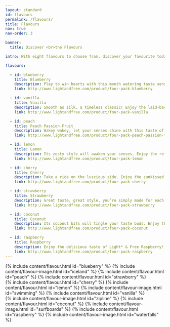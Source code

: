 ```yaml
---
layout: standard
id: flavours
permalink: /flavours/
title: Flavours
nav: true
nav-order: 3

banner:
  title: Discover <br>the Flavours

intro: With eight flavours to choose from, discover your favourite today. Take a delicious journey around the world, with no added sugar and 0% fat, so you can live a life that’s light and free.

flavours:

  - id: blueberry
    title: Blueberry
    description: Play to win hearts with this mouth watering taste sensation. Enjoy the fab fruity zing of Light & Free Blueberry!
    link: http://www.lightandfree.com/product/four-pack-blueberry

  - id: vanilla
    title: Vanilla
    description: Smooth as silk, a timeless classic! Enjoy the laid-back taste of Light & Free Vanilla!
    link: http://www.lightandfree.com/product/four-pack-vanilla

  - id: peach
    title: Peach Passion Fruit
    description: Wakey wakey, let your senses shine with this taste of the tropics. Enjoy the exciting fruit combination of Light & Free Peach Passion Fruit!
    link: http://www.lightandfree.com/product/four-pack-peach-passion-fruit

  - id: lemon
    title: Lemon
    description: Its zesty style will awaken your senses. Enjoy the refreshing taste of Light & Free Lemon!
    link: http://www.lightandfree.com/product/four-pack-lemon

  - id: cherry
    title: Cherry
    description: Take a ride on the luscious side. Enjoy the sunkissed taste of Light & Free Cherry!
    link: http://www.lightandfree.com/product/four-pack-cherry

  - id: strawberry
    title: Strawberry
    description: Great taste, great style, you’re simply made for each other. Enjoy the irresistible taste of Light & Free Strawberry!
    link: http://www.lightandfree.com/product/four-pack-strawberry

  - id: coconut
    title: Coconut
    description: Its coconut bits will tingle your taste buds. Enjoy the fresh taste of Light & Free Coconut!
    link: http://www.lightandfree.com/product/four-pack-coconut

  - id: raspberry
    title: Raspberry
    description: Enjoy the delicious taste of Light* & Free Raspberry!
    link: http://www.lightandfree.com/product/four-pack-raspberry
---
```


<div class="container">
  <div class="vpad--xxl">
    <div class="row row--6-6 row--xxl-4-4-4">
      <div class="col">
        <div class="col__content-spacing">
          {% include content/flavour.html id="blueberry" %}
          {% include content/flavour-image.html id="iceland" %}
          {% include content/flavour.html id="peach" %}
          {% include content/flavour.html id="strawberry" %}
        </div>
      </div>
      <div class="col">
        <div class="col__content-spacing">
          {% include content/flavour.html id="cherry" %}
          {% include content/flavour.html id="lemon" %}
          {% include content/flavour-image.html id="swimming" %}
          {% include content/flavour.html id="vanilla" %}
        </div>
      </div>
      <div class="col">
        <div class="col__content-spacing">
          {% include content/flavour-image.html id="zipline" %}
          {% include content/flavour.html id="coconut" %}
          {% include content/flavour-image.html id="surfboards" %}
          {% include content/flavour.html id="raspberry" %}
          {% include content/flavour-image.html id="waterfalls" %}
        </div>
      </div>
    </div>
  </div>
</div>